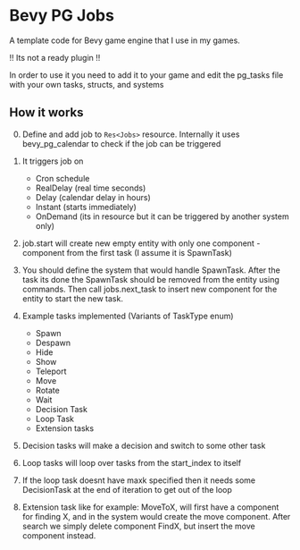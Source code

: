 # Bevy PG Jobs

A template code for Bevy game engine that I use in my games.

!! Its not a ready plugin !!

In order to use it you need to add it to your game and edit the pg_tasks file with your own tasks, structs, and systems

## How it works

0) Define and add job to `Res<Jobs>` resource. Internally it uses bevy_pg_calendar to check if the job can be triggered
1) It triggers job on 
    - Cron schedule
    - RealDelay (real time seconds)
    - Delay (calendar delay in hours)
    - Instant (starts immediately)
    - OnDemand  (its in resource but it can be triggered by another system only)
2) job.start will create new empty entity with only one component - component from the first task (I assume it is SpawnTask)
3) You should define the system that would handle SpawnTask. After the task its done the SpawnTask should be removed from the entity using commands. Then call jobs.next_task to insert new component for the entity to start the new task.
4) Example tasks implemented (Variants of TaskType enum)
    - Spawn
    - Despawn
    - Hide
    - Show
    - Teleport
    - Move
    - Rotate
    - Wait
    - Decision Task 
    - Loop Task
    - Extension tasks

5) Decision tasks will make a decision and switch to some other task
6) Loop tasks will loop over tasks from the start_index to itself
7) If the loop task doesnt have maxk specified then it needs some DecisionTask at the end of iteration to get out of the loop
8) Extension task like for example: MoveToX, will first have a component for finding X, and in the system would create the move component. After search we simply delete component FindX, but insert the move component instead.

